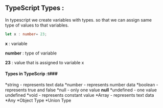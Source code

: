 ## TypeScript Types :
In typescript we create variables with types. so that we can assign same type of values to that variables.

```typescript
let x : number= 23;
```
**x** : variable

**number** : type of variable

**23** : value that is assigned to variable x


#### Types in TypeScrip :t### 

*string - represents text data
*number - represents number data
*boolean - represents true and false 
*null - only one value **null** 
*undefined - one value undefined 
*void - represents constant value
*Array - represents text data
*Any 
*Object Type
*Union Type

